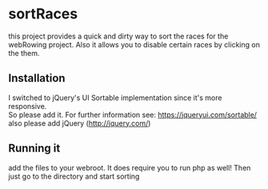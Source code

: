 # sortRaces


this project provides a quick and dirty way to sort the races for the webRowing project.
Also it allows you to disable certain races by clicking on the them. 

## Installation

I switched to jQuery's UI Sortable implementation since it's more responsive. <br />
So please add it. For further information see: https://jqueryui.com/sortable/
also please add jQuery (http://jquery.com/)

## Running it

add the files to your webroot. It does require you to run php as well!
Then just go to the directory and start sorting
